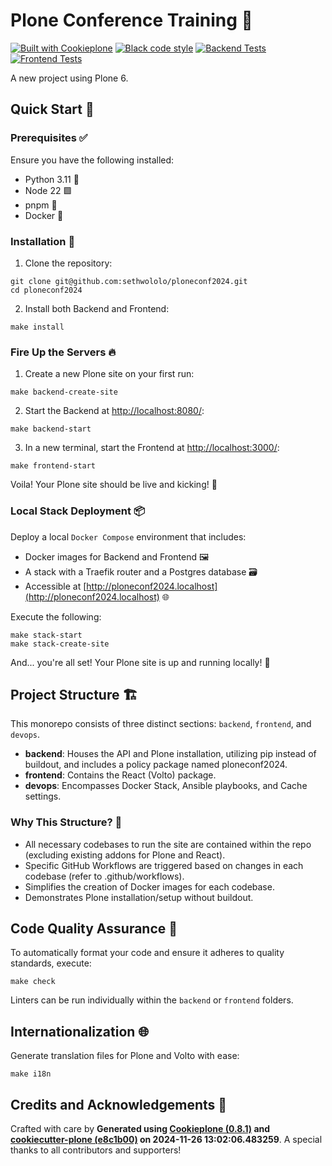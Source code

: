 # Plone Conference Training 🚀

[![Built with Cookieplone](https://img.shields.io/badge/built%20with-Cookieplone-0083be.svg?logo=cookiecutter)](https://github.com/plone/cookiecutter-plone/)
[![Black code style](https://img.shields.io/badge/code%20style-black-000000.svg)](https://github.com/ambv/black)
[![Backend Tests](https://github.com/sethwololo/ploneconf2024/actions/workflows/backend.yml/badge.svg)](https://github.com/sethwololo/ploneconf2024/actions/workflows/backend.yml)
[![Frontend Tests](https://github.com/sethwololo/ploneconf2024/actions/workflows/frontend.yml/badge.svg)](https://github.com/sethwololo/ploneconf2024/actions/workflows/frontend.yml)

A new project using Plone 6.

## Quick Start 🏁

### Prerequisites ✅

Ensure you have the following installed:

- Python 3.11 🐍
- Node 22 🟩
- pnpm 🧶
- Docker 🐳

### Installation 🔧

1. Clone the repository:

```shell
git clone git@github.com:sethwololo/ploneconf2024.git
cd ploneconf2024
```

2. Install both Backend and Frontend:

```shell
make install
```

### Fire Up the Servers 🔥

1. Create a new Plone site on your first run:

```shell
make backend-create-site
```

2. Start the Backend at [http://localhost:8080/](http://localhost:8080/):

```shell
make backend-start
```

3. In a new terminal, start the Frontend at [http://localhost:3000/](http://localhost:3000/):

```shell
make frontend-start
```

Voila! Your Plone site should be live and kicking! 🎉

### Local Stack Deployment 📦

Deploy a local `Docker Compose` environment that includes:

- Docker images for Backend and Frontend 🖼️
- A stack with a Traefik router and a Postgres database 🗃️
- Accessible at [http://ploneconf2024.localhost](http://ploneconf2024.localhost) 🌐

Execute the following:

```shell
make stack-start
make stack-create-site
```

And... you're all set! Your Plone site is up and running locally! 🚀

## Project Structure 🏗️

This monorepo consists of three distinct sections: `backend`, `frontend`, and `devops`.

- **backend**: Houses the API and Plone installation, utilizing pip instead of buildout, and includes a policy package named ploneconf2024.
- **frontend**: Contains the React (Volto) package.
- **devops**: Encompasses Docker Stack, Ansible playbooks, and Cache settings.

### Why This Structure? 🤔

- All necessary codebases to run the site are contained within the repo (excluding existing addons for Plone and React).
- Specific GitHub Workflows are triggered based on changes in each codebase (refer to .github/workflows).
- Simplifies the creation of Docker images for each codebase.
- Demonstrates Plone installation/setup without buildout.

## Code Quality Assurance 🧐

To automatically format your code and ensure it adheres to quality standards, execute:

```shell
make check
```

Linters can be run individually within the `backend` or `frontend` folders.

## Internationalization 🌐

Generate translation files for Plone and Volto with ease:

```shell
make i18n
```

## Credits and Acknowledgements 🙏

Crafted with care by **Generated using [Cookieplone (0.8.1)](https://github.com/plone/cookieplone) and [cookiecutter-plone (e8c1b00)](https://github.com/plone/cookiecutter-plone/commit/e8c1b002f2ac52ea755959cec052bd7270dde60d) on 2024-11-26 13:02:06.483259**. A special thanks to all contributors and supporters!
